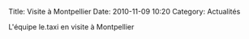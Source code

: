 Title: Visite à Montpellier
Date: 2010-11-09 10:20
Category: Actualités

L'équipe le.taxi en visite à Montpellier
